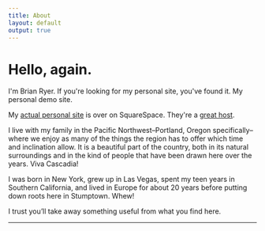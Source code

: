 ```yaml
---
title: About
layout: default
output: true
---
```


# Hello, again.

I'm Brian Ryer. If you're looking for my personal site, you've found it. My personal demo site.

My [actual personal site](https://brianryer.com/about) is over on SquareSpace. They're a [great host](https://squarespace.com).

I live with my family in the Pacific Northwest–Portland, Oregon specifically–where we enjoy as many of the things the region has to offer which time and inclination allow. It is a beautiful part of the country, both in its natural surroundings and in the kind of people that have been drawn here over the years. Viva Cascadia!

I was born in New York, grew up in Las Vegas, spent my teen years in Southern California, and lived in Europe for about 20 years before putting down roots here in Stumptown. Whew!

I trust you’ll take away something useful from what you find here. 

---
